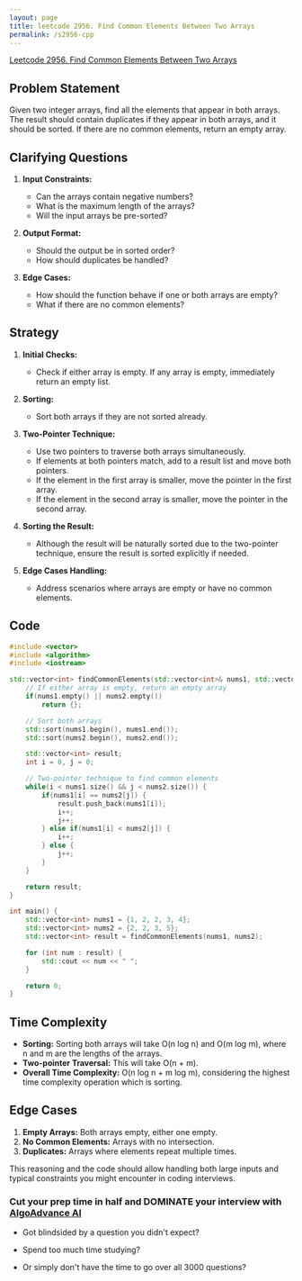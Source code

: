 ```yaml
---
layout: page
title: leetcode 2956. Find Common Elements Between Two Arrays
permalink: /s2956-cpp
---
```

[Leetcode 2956. Find Common Elements Between Two Arrays](https://algoadvance.github.io/algoadvance/l2956)
## Problem Statement

Given two integer arrays, find all the elements that appear in both arrays. The result should contain duplicates if they appear in both arrays, and it should be sorted. If there are no common elements, return an empty array.

## Clarifying Questions

1. **Input Constraints:**
   - Can the arrays contain negative numbers?
   - What is the maximum length of the arrays?
   - Will the input arrays be pre-sorted?

2. **Output Format:**
   - Should the output be in sorted order?
   - How should duplicates be handled?

3. **Edge Cases:**
   - How should the function behave if one or both arrays are empty?
   - What if there are no common elements?

## Strategy

1. **Initial Checks:**
   - Check if either array is empty. If any array is empty, immediately return an empty list.

2. **Sorting:**
   - Sort both arrays if they are not sorted already.

3. **Two-Pointer Technique:**
   - Use two pointers to traverse both arrays simultaneously.
   - If elements at both pointers match, add to a result list and move both pointers.
   - If the element in the first array is smaller, move the pointer in the first array.
   - If the element in the second array is smaller, move the pointer in the second array.

4. **Sorting the Result:**
   - Although the result will be naturally sorted due to the two-pointer technique, ensure the result is sorted explicitly if needed.

5. **Edge Cases Handling:**
   - Address scenarios where arrays are empty or have no common elements.

## Code

```cpp
#include <vector>
#include <algorithm>
#include <iostream>

std::vector<int> findCommonElements(std::vector<int>& nums1, std::vector<int>& nums2) {
    // If either array is empty, return an empty array
    if(nums1.empty() || nums2.empty())
        return {};

    // Sort both arrays
    std::sort(nums1.begin(), nums1.end());
    std::sort(nums2.begin(), nums2.end());

    std::vector<int> result;
    int i = 0, j = 0;

    // Two-pointer technique to find common elements
    while(i < nums1.size() && j < nums2.size()) {
        if(nums1[i] == nums2[j]) {
            result.push_back(nums1[i]);
            i++;
            j++;
        } else if(nums1[i] < nums2[j]) {
            i++;
        } else {
            j++;
        }
    }

    return result;
}

int main() {
    std::vector<int> nums1 = {1, 2, 2, 3, 4};
    std::vector<int> nums2 = {2, 2, 3, 5};
    std::vector<int> result = findCommonElements(nums1, nums2);

    for (int num : result) {
        std::cout << num << " ";
    }

    return 0;
}
```

## Time Complexity

- **Sorting:** Sorting both arrays will take O(n log n) and O(m log m), where n and m are the lengths of the arrays.
- **Two-pointer Traversal:** This will take O(n + m).
- **Overall Time Complexity:** O(n log n + m log m), considering the highest time complexity operation which is sorting.

## Edge Cases

1. **Empty Arrays:** Both arrays empty, either one empty.
2. **No Common Elements:** Arrays with no intersection.
3. **Duplicates:** Arrays where elements repeat multiple times.

This reasoning and the code should allow handling both large inputs and typical constraints you might encounter in coding interviews.


### Cut your prep time in half and DOMINATE your interview with [AlgoAdvance AI](https://algoAdvance.com)

- Got blindsided by a question you didn't expect?

- Spend too much time studying?

- Or simply don't have the time to go over all 3000 questions?

